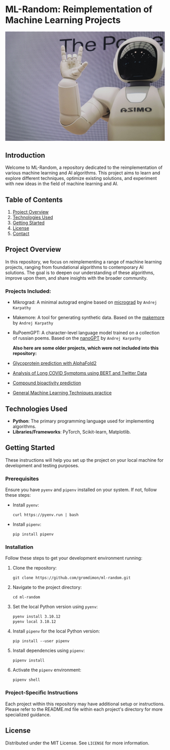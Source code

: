 # ML-Random: Reimplementation of Machine Learning Projects

![Photo by <a href="https://unsplash.com/@possessedphotography?utm_content=creditCopyText&utm_medium=referral&utm_source=unsplash">Possessed Photography</a> on <a href="https://unsplash.com/photos/asimo-robot-doing-handsign-g29arbbvPjo?utm_content=creditCopyText&utm_medium=referral&utm_source=unsplash">Unsplash</a>](assets/header.jpg)


## Introduction

Welcome to ML-Random, a repository dedicated to the reimplementation of various machine learning and AI algorithms. This project aims to learn and explore different techniques, optimize existing solutions, and experiment with new ideas in the field of machine learning and AI.


## Table of Contents
1. [Project Overview](#project-overview)
2. [Technologies Used](#technologies-used)
3. [Getting Started](#getting-started)
4. [License](#license)
5. [Contact](#contact)


## Project Overview

In this repository, we focus on reimplementing a range of machine learning projects, ranging from foundational algorithms to contemporary AI solutions. The goal is to deepen our understanding of these algorithms, improve upon them, and share insights with the broader community.

### Projects Included:
- Mikrograd: A minimal autograd engine based on [micrograd](https://github.com/karpathy/micrograd) by `Andrej Karpathy`
- Makemore: A tool for generating synthetic data. Based on the [makemore](https://github.com/karpathy/makemore/tree/master) by `Andrej Karpathy`
- RuPoemGPT: A character-level language model trained on a collection of russian poems. Based on the [nanoGPT](https://github.com/karpathy/nanoGPT) by `Andrej Karpathy`

  **Also here are some older projects, which were not included into this repository:**
- [Glycoprotein prediction with AlphaFold2](https://github.com/gromdimon/AlphaFold_Glycoprotein)
- [Analysis of Long COVID Symptoms using BERT and Twitter Data](https://github.com/gromdimon/LongCovid)
- [Compound bioactivity prediction](https://github.com/gromdimon/Bioactivity_prediction_project)
- [General Machine Learning Techniques practice](https://github.com/gromdimon/Training--Projects)


## Technologies Used

- **Python**: The primary programming language used for implementing algorithms.
- **Libraries/Frameworks**: PyTorch, Scikit-learn, Matplotlib.


## Getting Started

These instructions will help you set up the project on your local machine for development and testing purposes.

### Prerequisites

Ensure you have `pyenv` and `pipenv` installed on your system. If not, follow these steps:

- Install `pyenv`:
  ```
  curl https://pyenv.run | bash
  ```

- Install `pipenv`:
  ```
  pip install pipenv
  ```

### Installation

Follow these steps to get your development environment running:

1. Clone the repository:
   ```
   git clone https://github.com/gromdimon/ml-random.git
   ```

2. Navigate to the project directory:
   ```
   cd ml-random
   ```

3. Set the local Python version using `pyenv`:
   ```
   pyenv install 3.10.12
   pyenv local 3.10.12
   ```

4. Install `pipenv` for the local Python version:
   ```
   pip install --user pipenv
   ```

5. Install dependencies using `pipenv`:
   ```
   pipenv install
   ```

6. Activate the `pipenv` environment:
   ```
   pipenv shell
   ```

### Project-Specific Instructions

Each project within this repository may have additional setup or instructions. Please refer to the README.md file within each project's directory for more specialized guidance.


## License

Distributed under the MIT License. See `LICENSE` for more information.
